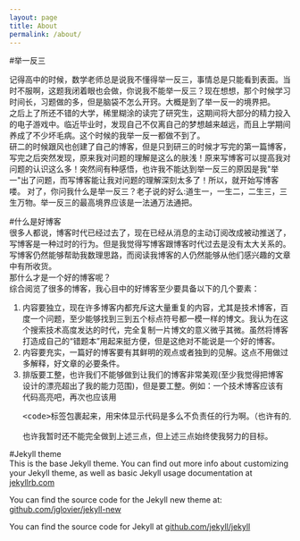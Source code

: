 ```yaml
---
layout: page
title: About
permalink: /about/
---
```


#举一反三

记得高中的时候，数学老师总是说我不懂得举一反三，事情总是只能看到表面。当时不服啊，这题我闭着眼也会做，你说我不能举一反三？现在想想，那个时候学习时间长，习题做的多，但是脑袋不怎么开窍。大概是到了举一反一的境界把。  
之后上了所还不错的大学，稀里糊涂的读完了研究生，这期间将大部分的精力投入的电子游戏中。临近毕业时，发现自己不仅离自己的梦想越来越远，而且上学期间养成了不少坏毛病。这个时候的我举一反一都做不到了。  
研二的时候跟风也创建了自己的博客，但是只到研三的时候才写完的第一篇博客，写完之后突然发现，原来我对问题的理解是这么的肤浅！原来写博客可以提高我对问题的认识这么多！突然间有种感悟，也许我不能达到举一反三的原因是我"举一"出了问题，而写博客能让我对问题的理解深刻太多了！所以，就开始写博客喽。
对了，你问我什么是举一反三？老子说的好么:道生一，一生二，二生三，三生万物。举一反三的最高境界应该是一法通万法通把。  

#什么是好博客  
很多人都说，博客时代已经过去了，现在已经从消息的主动订阅改成被动推送了，写博客是一种过时的行为。但是我觉得写博客跟博客时代过去是没有太大关系的。写博客仍然能够帮助我数理思路，而阅读我博客的人仍然能够从他们感兴趣的文章中有所收货。  
那什么才是一个好的博客呢？  
综合阅览了很多的博客，我心目中的好博客至少要具备以下的几个要素：  
1. 内容要独立，现在许多博客内都充斥这大量重复的内容，尤其是技术博客，百度一个问题，至少能够找到三到五个标点符号都一模一样的博文。我认为在这个搜索技术高度发达的时代，完全复制一片博文的意义微乎其微。虽然将博客打造成自己的“错题本”用起来挺方便，但是这绝对不能说是一个好的博客。  
2. 内容要充实，一篇好的博客要有其鲜明的观点或者独到的见解。这点不用做过多解释，好文章的必要条件。  
3. 排版要工整，也许我们不能够做到让我们的博客非常美观(至少我觉得把博客设计的漂亮超出了我的能力范围)，但是要工整。例如：一个技术博客应该有代码高亮吧，再次也应该用<pre>&lt;code>标签包裹起来，用宋体显示代码是多么不负责任的行为啊。（也许有的人会说使用的博客模板不支持，但我认为既然写的是技术博客，那你就折腾一个支持的啊）。  
也许我暂时还不能完全做到上述三点，但上述三点始终使我努力的目标。

#Jekyll theme  
This is the base Jekyll theme. You can find out more info about customizing your Jekyll theme, as well as basic Jekyll usage documentation at [jekyllrb.com](http://jekyllrb.com/)

You can find the source code for the Jekyll new theme at: [github.com/jglovier/jekyll-new](https://github.com/jglovier/jekyll-new)

You can find the source code for Jekyll at [github.com/jekyll/jekyll](https://github.com/jekyll/jekyll)
